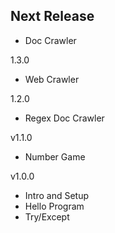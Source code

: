 Next Release
-

* Doc Crawler

1.3.0
* Web Crawler

1.2.0
* Regex Doc Crawler

v1.1.0
* Number Game

v1.0.0
* Intro and Setup
* Hello Program
* Try/Except

